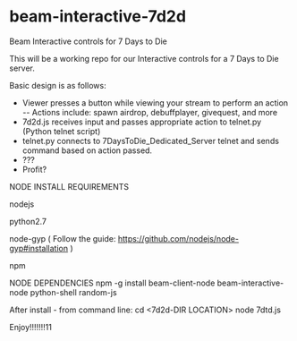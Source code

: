 # beam-interactive-7d2d
Beam Interactive controls for 7 Days to Die


This will be a working repo for our Interactive controls for a 7 Days to Die server.

Basic design is as follows:
  - Viewer presses a button while viewing your stream to perform an action
    -- Actions include: spawn airdrop, debuffplayer, givequest, and more
  - 7d2d.js receives input and passes appropriate action to telnet.py (Python telnet script)
  - telnet.py connects to 7DaysToDie_Dedicated_Server telnet and sends command based on action passed.
  - ???
  - Profit?


NODE INSTALL REQUIREMENTS

  nodejs
  
  python2.7
  
  node-gyp  ( Follow the guide: https://github.com/nodejs/node-gyp#installation )
  
  npm
  
  
NODE DEPENDENCIES
  npm -g install beam-client-node beam-interactive-node python-shell random-js
  
After install - from command line:
  cd <7d2d-DIR LOCATION>
  node 7dtd.js
  
Enjoy!!!!!!!11
